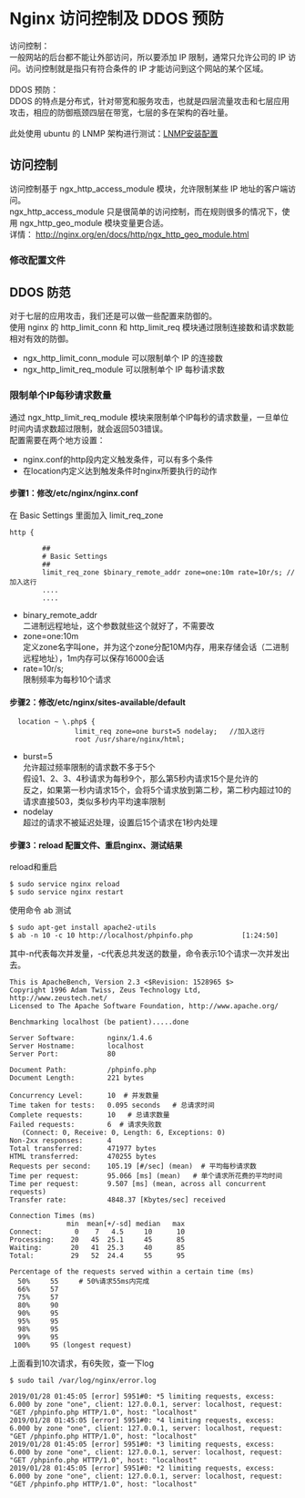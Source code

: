 # Nginx 访问控制及 DDOS 预防
访问控制：</br>
一般网站的后台都不能让外部访问，所以要添加 IP 限制，通常只允许公司的 IP 访问。访问控制就是指只有符合条件的 IP 才能访问到这个网站的某个区域。</br>
</br>
DDOS 预防：</br>
DDOS 的特点是分布式，针对带宽和服务攻击，也就是四层流量攻击和七层应用攻击，相应的防御瓶颈四层在带宽，七层的多在架构的吞吐量。</br>
</br>
此处使用 ubuntu 的 LNMP 架构进行测试：[LNMP安装配置](https://github.com/dearxuany/Sharon_Technology_learning_note/blob/master/server_note/Nginx_note/Linux%20Nginx%20MySQL%20PHP%20%E5%AE%89%E8%A3%85%E9%85%8D%E7%BD%AE.MD)
## 访问控制
访问控制基于 ngx_http_access_module 模块，允许限制某些 IP 地址的客户端访问。</br>
ngx_http_access_module 只是很简单的访问控制，而在规则很多的情况下，使用 ngx_http_geo_module 模块变量更合适。</br>
详情： http://nginx.org/en/docs/http/ngx_http_geo_module.html
### 修改配置文件

## DDOS 防范
对于七层的应用攻击，我们还是可以做一些配置来防御的。</br>
使用 nginx 的 http_limit_conn 和 http_limit_req 模块通过限制连接数和请求数能相对有效的防御。</br>
* ngx_http_limit_conn_module 可以限制单个 IP 的连接数</br>
* ngx_http_limit_req_module 可以限制单个 IP 每秒请求数</br>
### 限制单个IP每秒请求数量
通过 ngx_http_limit_req_module 模块来限制单个IP每秒的请求数量，一旦单位时间内请求数超过限制，就会返回503错误。</br>
配置需要在两个地方设置：</br>
* nginx.conf的http段内定义触发条件，可以有多个条件</br>
* 在location内定义达到触发条件时nginx所要执行的动作</br>
#### 步骤1：修改/etc/nginx/nginx.conf
在 Basic Settings 里面加入  limit_req_zone
```
http {

        ##
        # Basic Settings
        ##
        limit_req_zone $binary_remote_addr zone=one:10m rate=10r/s; //加入这行
        ....
        ....
```
* binary_remote_addr </br>
二进制远程地址，这个参数就些这个就好了，不需要改</br>
* zone=one:10m </br> 
定义zone名字叫one，并为这个zone分配10M内存，用来存储会话（二进制远程地址），1m内存可以保存16000会话</br>
* rate=10r/s;</br>
限制频率为每秒10个请求</br>

#### 步骤2：修改/etc/nginx/sites-available/default
```
  location ~ \.php$ {
                limit_req zone=one burst=5 nodelay;   //加入这行
                root /usr/share/nginx/html;
```
* burst=5 </br>
允许超过频率限制的请求数不多于5个</br>
假设1、2、3、4秒请求为每秒9个，那么第5秒内请求15个是允许的</br>
反之，如果第一秒内请求15个，会将5个请求放到第二秒，第二秒内超过10的请求直接503，类似多秒内平均速率限制</br>
* nodelay </br>
超过的请求不被延迟处理，设置后15个请求在1秒内处理</br>

#### 步骤3：reload 配置文件、重启nginx、测试结果
reload和重启
```
$ sudo service nginx reload                     
$ sudo service nginx restart  
```
使用命令 ab 测试
```
$ sudo apt-get install apache2-utils
$ ab -n 10 -c 10 http://localhost/phpinfo.php            [1:24:50]
```
其中-n代表每次并发量，-c代表总共发送的数量，命令表示10个请求一次并发出去。
```
This is ApacheBench, Version 2.3 <$Revision: 1528965 $>
Copyright 1996 Adam Twiss, Zeus Technology Ltd, http://www.zeustech.net/
Licensed to The Apache Software Foundation, http://www.apache.org/

Benchmarking localhost (be patient).....done

Server Software:        nginx/1.4.6
Server Hostname:        localhost
Server Port:            80

Document Path:          /phpinfo.php
Document Length:        221 bytes

Concurrency Level:      10  # 并发数量
Time taken for tests:   0.095 seconds   # 总请求时间
Complete requests:      10   # 总请求数量
Failed requests:        6  # 请求失败数
   (Connect: 0, Receive: 0, Length: 6, Exceptions: 0)
Non-2xx responses:      4
Total transferred:      471977 bytes
HTML transferred:       470255 bytes
Requests per second:    105.19 [#/sec] (mean)  # 平均每秒请求数
Time per request:       95.066 [ms] (mean)   # 单个请求所花费的平均时间
Time per request:       9.507 [ms] (mean, across all concurrent requests)
Transfer rate:          4848.37 [Kbytes/sec] received

Connection Times (ms)
              min  mean[+/-sd] median   max
Connect:        0    7   4.5     10      10
Processing:    20   45  25.1     45      85
Waiting:       20   41  25.3     40      85
Total:         29   52  24.4     55      95

Percentage of the requests served within a certain time (ms)
  50%     55     # 50%请求55ms内完成
  66%     57
  75%     57
  80%     90
  90%     95
  95%     95
  98%     95
  99%     95
 100%     95 (longest request)
```
上面看到10次请求，有6失败，查一下log
```
$ sudo tail /var/log/nginx/error.log 

2019/01/28 01:45:05 [error] 5951#0: *5 limiting requests, excess: 6.000 by zone "one", client: 127.0.0.1, server: localhost, request: "GET /phpinfo.php HTTP/1.0", host: "localhost"
2019/01/28 01:45:05 [error] 5951#0: *4 limiting requests, excess: 6.000 by zone "one", client: 127.0.0.1, server: localhost, request: "GET /phpinfo.php HTTP/1.0", host: "localhost"
2019/01/28 01:45:05 [error] 5951#0: *3 limiting requests, excess: 6.000 by zone "one", client: 127.0.0.1, server: localhost, request: "GET /phpinfo.php HTTP/1.0", host: "localhost"
2019/01/28 01:45:05 [error] 5951#0: *2 limiting requests, excess: 6.000 by zone "one", client: 127.0.0.1, server: localhost, request: "GET /phpinfo.php HTTP/1.0", host: "localhost"
```


